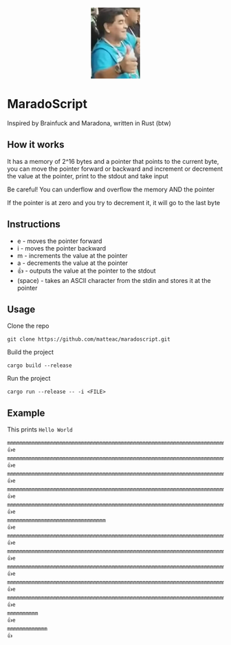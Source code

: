 <p align="center">
  <img src="images/maradona.jpeg" alt="Logo">
</p>




# MaradoScript
Inspired by Brainfuck and Maradona, written in Rust (btw)

## How it works
It has a memory of 2^16 bytes and a pointer that points to the current byte, you can move the pointer forward or backward and increment or decrement the value at the pointer, print to the stdout and take input

Be careful! You can underflow and overflow the memory AND the pointer

If the pointer is at zero and you try to decrement it, it will go to the last byte


## Instructions
- e - moves the pointer forward
- i - moves the pointer backward 
- m - increments the value at the pointer 
- a - decrements the value at the pointer
- 👍 - outputs the value at the pointer to the stdout
-   (space) - takes an ASCII character from the stdin and stores it at the pointer


## Usage
Clone the repo
```shell
git clone https://github.com/matteac/maradoscript.git
```
Build the project
```shell
cargo build --release
```
Run the project
```shell
cargo run --release -- -i <FILE>
```

## Example
This prints `Hello World`
```
mmmmmmmmmmmmmmmmmmmmmmmmmmmmmmmmmmmmmmmmmmmmmmmmmmmmmmmmmmmmmmmmmmmmmmmm
👍e
mmmmmmmmmmmmmmmmmmmmmmmmmmmmmmmmmmmmmmmmmmmmmmmmmmmmmmmmmmmmmmmmmmmmmmmmmmmmmmmmmmmmmmmmmmmmmmmmmmmmm
👍e
mmmmmmmmmmmmmmmmmmmmmmmmmmmmmmmmmmmmmmmmmmmmmmmmmmmmmmmmmmmmmmmmmmmmmmmmmmmmmmmmmmmmmmmmmmmmmmmmmmmmmmmmmmmm
👍e
mmmmmmmmmmmmmmmmmmmmmmmmmmmmmmmmmmmmmmmmmmmmmmmmmmmmmmmmmmmmmmmmmmmmmmmmmmmmmmmmmmmmmmmmmmmmmmmmmmmmmmmmmmmm
👍e
mmmmmmmmmmmmmmmmmmmmmmmmmmmmmmmmmmmmmmmmmmmmmmmmmmmmmmmmmmmmmmmmmmmmmmmmmmmmmmmmmmmmmmmmmmmmmmmmmmmmmmmmmmmmmmm
👍e
mmmmmmmmmmmmmmmmmmmmmmmmmmmmmmmm
👍e
mmmmmmmmmmmmmmmmmmmmmmmmmmmmmmmmmmmmmmmmmmmmmmmmmmmmmmmmmmmmmmmmmmmmmmmmmmmmmmmmmmmmmmm
👍e
mmmmmmmmmmmmmmmmmmmmmmmmmmmmmmmmmmmmmmmmmmmmmmmmmmmmmmmmmmmmmmmmmmmmmmmmmmmmmmmmmmmmmmmmmmmmmmmmmmmmmmmmmmmmmmm
👍e
mmmmmmmmmmmmmmmmmmmmmmmmmmmmmmmmmmmmmmmmmmmmmmmmmmmmmmmmmmmmmmmmmmmmmmmmmmmmmmmmmmmmmmmmmmmmmmmmmmmmmmmmmmmmmmmmmm
👍e
mmmmmmmmmmmmmmmmmmmmmmmmmmmmmmmmmmmmmmmmmmmmmmmmmmmmmmmmmmmmmmmmmmmmmmmmmmmmmmmmmmmmmmmmmmmmmmmmmmmmmmmmmmmm
👍e
mmmmmmmmmmmmmmmmmmmmmmmmmmmmmmmmmmmmmmmmmmmmmmmmmmmmmmmmmmmmmmmmmmmmmmmmmmmmmmmmmmmmmmmmmmmmmmmmmmmm
👍e
mmmmmmmmmm
👍e
mmmmmmmmmmmmm
👍
```
